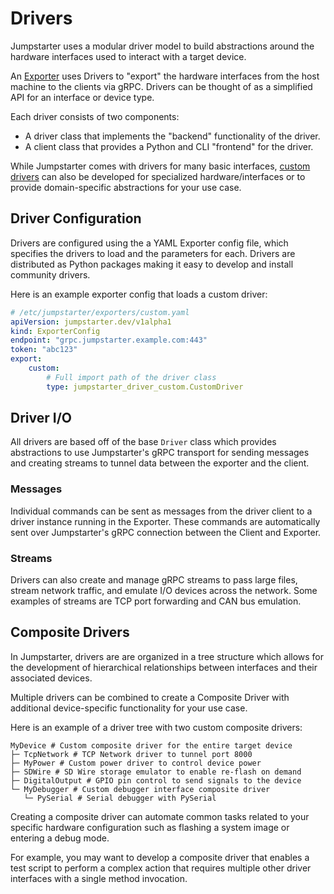 # Drivers

Jumpstarter uses a modular driver model to build abstractions around the hardware
interfaces used to interact with a target device.

An [Exporter](./exporters.md) uses Drivers to "export" the hardware interfaces
from the host machine to the clients via gRPC. Drivers can be thought of as a
simplified API for an interface or device type.

Each driver consists of two components:
- A driver class that implements the "backend" functionality of the driver.
- A client class that provides a Python and CLI "frontend" for the driver.

While Jumpstarter comes with drivers for many basic interfaces,
[custom drivers](../getting-started/custom-driver.md)
can also be developed for specialized hardware/interfaces or to provide
domain-specific abstractions for your use case.

## Driver Configuration

Drivers are configured using the a YAML Exporter config file, which specifies
the drivers to load and the parameters for each. Drivers are distributed as Python
packages making it easy to develop and install community drivers.

Here is an example exporter config that loads a custom driver:

```yaml
# /etc/jumpstarter/exporters/custom.yaml
apiVersion: jumpstarter.dev/v1alpha1
kind: ExporterConfig
endpoint: "grpc.jumpstarter.example.com:443"
token: "abc123"
export:
    custom:
        # Full import path of the driver class
        type: jumpstarter_driver_custom.CustomDriver
```

## Driver I/O

All drivers are based off of the base `Driver` class which provides abstractions
to use Jumpstarter's gRPC transport for sending messages and creating streams
to tunnel data between the exporter and the client.

### Messages

Individual commands can be sent as messages from the driver client to a driver
instance running in the Exporter. These commands are automatically sent over
Jumpstarter's gRPC connection between the Client and Exporter.

### Streams

Drivers can also create and manage gRPC streams to pass large files, stream network
traffic, and emulate I/O devices across the network. Some examples of streams are
TCP port forwarding and CAN bus emulation.

## Composite Drivers

In Jumpstarter, drivers are are organized in a tree structure which allows for
the development of hierarchical relationships between interfaces and their
associated devices.

Multiple drivers can be combined to create a Composite Driver with additional
device-specific functionality for your use case.

Here is an example of a driver tree with two custom composite drivers:

```
MyDevice # Custom composite driver for the entire target device
├─ TcpNetwork # TCP Network driver to tunnel port 8000
├─ MyPower # Custom power driver to control device power
├─ SDWire # SD Wire storage emulator to enable re-flash on demand
├─ DigitalOutput # GPIO pin control to send signals to the device
└─ MyDebugger # Custom debugger interface composite driver
   └─ PySerial # Serial debugger with PySerial
```

Creating a composite driver can automate common tasks related to your specific
hardware configuration such as flashing a system image or entering a debug mode.

For example, you may want to develop a composite driver that enables a test script
to perform a complex action that requires multiple other driver interfaces with
a single method invocation.

